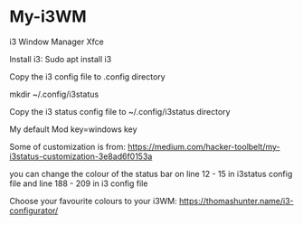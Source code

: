 # My-i3WM
i3 Window Manager Xfce

Install i3: Sudo apt install i3

Copy the i3 config file to .config directory

mkdir ~/.config/i3status

Copy the i3 status config file to ~/.config/i3status directory

My default Mod key=windows key

Some of customization is from: https://medium.com/hacker-toolbelt/my-i3status-customization-3e8ad6f0153a

you can change the colour of the status bar on line 12 - 15 in i3status config file and line 188 - 209 in i3 config file

Choose your favourite colours to your i3WM: https://thomashunter.name/i3-configurator/
